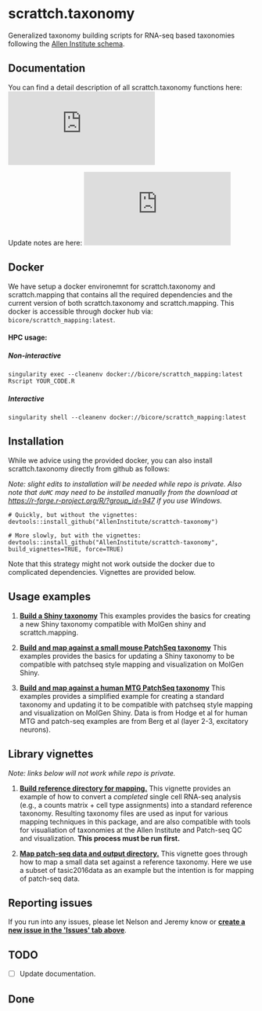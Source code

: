 # scrattch.taxonomy

Generalized taxonomy building scripts for RNA-seq based taxonomies following the [Allen Institute schema](https://github.com/AllenInstitute/AllenInstituteTaxonomy).

## Documentation

You can find a detail description of all scrattch.taxonomy functions here: ![Documentation](https://github.com/AllenInstitute/scrattch-taxonomy/blob/main/scrattch.taxonomy_0.1.pdf)

Update notes are here: ![Versions](https://github.com/AllenInstitute/scrattch-taxonomy/blob/main/VERSIONS.md)

## Docker

We have setup a docker environemnt for scrattch.taxonomy and scrattch.mapping that contains all the required dependencies and the current version of both scrattch.taxonomy and scrattch.mapping. This docker is accessible through docker hub via: `bicore/scrattch_mapping:latest`.

#### HPC usage:

##### Non-interactive
`singularity exec --cleanenv docker://bicore/scrattch_mapping:latest Rscript YOUR_CODE.R`

##### Interactive
`singularity shell --cleanenv docker://bicore/scrattch_mapping:latest`


## Installation

While we advice using the provided docker, you can also install scrattch.taxonomy directly from github as follows:

*Note: slight edits to installation will be needed while repo is private.  Also note that `doMC` may need to be installed manually from the download at https://r-forge.r-project.org/R/?group_id=947 if you use Windows.*

```
# Quickly, but without the vignettes:
devtools::install_github("AllenInstitute/scrattch-taxonomy")

# More slowly, but with the vignettes:
devtools::install_github("AllenInstitute/scrattch-taxonomy", build_vignettes=TRUE, force=TRUE)
```

Note that this strategy might not work outside the docker due to complicated dependencies. Vignettes are provided below.

## Usage examples

1. [**Build a Shiny taxonomy**](https://github.com/AllenInstitute/scrattch-taxonomy/blob/main/examples/build_taxonomy.md) This examples provides the basics for creating a new Shiny taxonomy compatible with MolGen shiny and scrattch.mapping.

2. [**Build and map against a small mouse PatchSeq taxonomy**](https://github.com/AllenInstitute/scrattch-taxonomy/blob/main/examples/build_patchseq_taxonomy.md) This examples provides the basics for updating a Shiny taxonomy to be compatible with patchseq style mapping and visualization on MolGen Shiny.

3. [**Build and map against a human MTG PatchSeq taxonomy**](https://github.com/AllenInstitute/scrattch-taxonomy/blob/main/examples/build_MTG_patchseq_taxonomy.md) This examples provides a simplified example for creating a standard taxonomy and updating it to be compatible with patchseq style mapping and visualization on MolGen Shiny.  Data is from Hodge et al for human MTG and patch-seq examples are from Berg et al (layer 2-3, excitatory neurons). 

## Library vignettes

*Note: links below will not work while repo is private.*

1. [**Build reference directory for mapping.**](http://htmlpreview.github.io/?https://github.com/AllenInstitute/mfishtools/blob/master/vignettes/build_reference_taxonomy.html)  This vignette provides an example of how to convert a *completed* single cell RNA-seq analysis (e.g., a counts matrix + cell type assignments) into a standard reference taxonomy. Resulting taxonomy files are used as input for various mapping techniques in this package, and are also compatible with tools for visualiation of taxonomies at the Allen Institute and Patch-seq QC and visualization. **This process must be run first.**  

2. [**Map patch-seq data and output directory.**](http://htmlpreview.github.io/?https://github.com/AllenInstitute/mfishtools/blob/master/vignettes/complete_patchseq_analysis.html)  This vignette goes through how to map a small data set against a reference taxonomy. Here we use a subset of tasic2016data as an example but the intention is for mapping of patch-seq data.  

## Reporting issues

If you run into any issues, please let Nelson and Jeremy know or [**create a new issue in the 'Issues' tab above**](https://github.com/AllenInstitute/scrattch-taxonomy/issues).

## TODO

- [ ] Update documentation.

## Done
